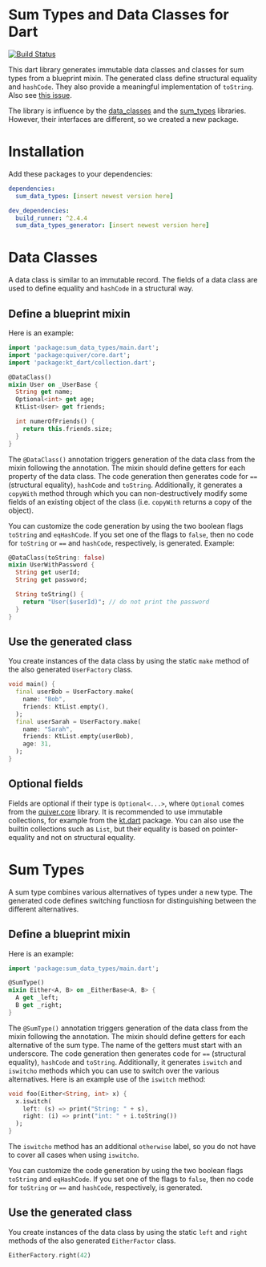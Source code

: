 # Sum Types and Data Classes for Dart

[![Build Status](https://github.com/factisresearch/sum_data_types/actions/workflows/dart.yml/badge.svg)](https://github.com/factisresearch/sum_data_types/actions/workflows/dart.yml)

This dart library generates immutable data classes and classes for sum types from
a blueprint mixin. The generated class define structural equality and `hashCode`. They
also provide a meaningful implementation of `toString`.
Also see [this issue](https://github.com/dart-lang/language/issues/314).

The library is influence by the [data_classes](https://pub.dev/packages/data_classes)
and the [sum_types](https://github.com/werediver/sum_types.dart)
libraries. However, their interfaces are different, so we created a new package.

# Installation

Add these packages to your dependencies:

```yaml
dependencies:
  sum_data_types: [insert newest version here]

dev_dependencies:
  build_runner: ^2.4.4
  sum_data_types_generator: [insert newest version here]
```

# Data Classes

A data class is similar to an immutable record. The fields of a data class are used to define
equality and `hashCode` in a structural way.

## Define a blueprint mixin

Here is an example:

```dart
import 'package:sum_data_types/main.dart';
import 'package:quiver/core.dart';
import 'package:kt_dart/collection.dart';

@DataClass()
mixin User on _UserBase {
  String get name;
  Optional<int> get age;
  KtList<User> get friends;

  int numerOfFriends() {
    return this.friends.size;
  }
}
```

The `@DataClass()` annotation triggers generation of the data class from the mixin
following the annotation.
The mixin should define getters for each property of the data class. The code generation
then generates code for `==` (structural equality), `hashCode` and `toString`.
Additionally, it generates
a `copyWith` method through which you can non-destructively modify some fields of an existing
object of the class (i.e. `copyWith` returns a copy of the object).

You can customize the code generation by using the two boolean flags `toString` and
`eqHashCode`. If you set one of the flags to `false`, then no code for `toString` or `==` and
`hashCode`, respectively, is generated. Example:

```dart
@DataClass(toString: false)
mixin UserWithPassword {
  String get userId;
  String get password;

  String toString() {
    return "User($userId)"; // do not print the password
  }
}
```
## Use the generated class

You create instances of the data class by using the static `make` method of the
also generated `UserFactory` class.

```dart
void main() {
  final userBob = UserFactory.make(
    name: "Bob",
    friends: KtList.empty(),
  );
  final userSarah = UserFactory.make(
    name: "Sarah",
    friends: KtList.empty(userBob),
    age: 31,
  );
}
```

## Optional fields

Fields are optional if their type is `Optional<...>`, where `Optional` comes from
the [quiver.core](https://api.flutter.dev/flutter/quiver.core/Optional-class.html) library.
It is recommended to use immutable collections, for example from the
[kt.dart](https://github.com/passsy/kt.dart) package. You can also use the builtin collections
such as `List`, but their equality is based on pointer-equality and not on structural equality.

# Sum Types

A sum type combines various alternatives of types under a new type. The generated code
defines switching functiosn for distinguishing between the different alternatives.

## Define a blueprint mixin

Here is an example:

```dart
import 'package:sum_data_types/main.dart';

@SumType()
mixin Either<A, B> on _EitherBase<A, B> {
  A get _left;
  B get _right;
}
```

The `@SumType()` annotation triggers generation of the data class from the mixin
following the annotation.
The mixin should define getters for each alternative of the sum type. The name
of the getters must start with an underscore. The code generation
then generates code for `==` (structural equality), `hashCode` and `toString`.
Additionally, it generates
`iswitch` and `iswitcho` methods which you can use to switch over the various alternatives.
Here is an example use of the `iswitch` method:

```dart
void foo(Either<String, int> x) {
  x.iswitch(
    left: (s) => print("String: " + s),
    right: (i) => print("int: " + i.toString())
  );
}
```

The `iswitcho` method has an additional `otherwise` label, so you do not have to cover
all cases when using `iswitcho`.

You can customize the code generation by using the two boolean flags `toString` and
`eqHashCode`. If you set one of the flags to `false`, then no code for `toString` or `==` and
`hashCode`, respectively, is generated.

## Use the generated class

You create instances of the data class by using the static `left` and `right` methods of the
also generated `EitherFactor` class.

```dart
EitherFactory.right(42)
```
